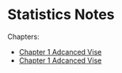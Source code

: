 # Statistics Notes

Chapters:
- [Chapter 1 Adcanced Vise](./1_Understanding_and_Visualizing_Data_with_Python.md)
- [Chapter 1 Adcanced Vise](./1_Understanding_and_Visualizing_Data_with_Python.md)

